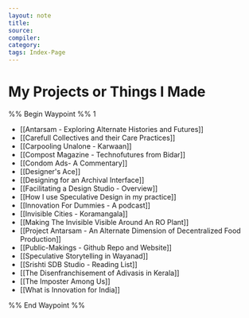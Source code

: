 ```yaml
---
layout: note
title:
source:
compiler:
category: 
tags: Index-Page
---
```


# My Projects or Things I Made
%% Begin Waypoint %%
1
- [[Antarsam - Exploring Alternate Histories and Futures]]
- [[Carefull Collectives and their Care Practices]]
- [[Carpooling Unalone - Karwaan]]
- [[Compost Magazine - Technofutures from Bidar]]
- [[Condom Ads- A Commentary]]
- [[Designer's Ace]]
- [[Designing for an Archival Interface]]
- [[Facilitating a Design Studio - Overview]]
- [[How I use Speculative Design in my practice]]
- [[Innovation For Dummies - A podcast]]
- [[Invisible Cities - Koramangala]]
- [[Making The Invisible Visible Around An RO Plant]]
- [[Project Antarsam - An Alternate Dimension of Decentralized Food Production]]
- [[Public-Makings - Github Repo and Website]]
- [[Speculative Storytelling in Wayanad]]
- [[Srishti SDB Studio - Reading List]]
- [[The Disenfranchisement of Adivasis in Kerala]]
- [[The Imposter Among Us]]
- [[What is Innovation for India]]

%% End Waypoint %%
